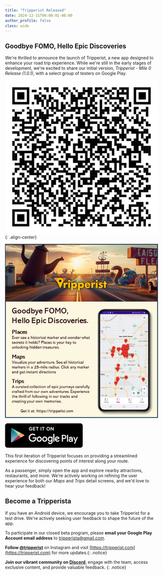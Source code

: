 ```yaml
---
title: "Tripperist Released"
date: 2024-12-31T00:00:01-08:00
author_profile: false
class: wide
---
```



## Goodbye FOMO, Hello Epic Discoveries
We're thrilled to announce the launch of Tripperist, a new app designed to enhance your road trip experience. While we're still in the early stages of development, we're excited to share our initial version, *Tripperist - Mile 0 Release (1.0.1)*, with a select group of testers on Google Play.

[![Join Our Test Group](/assets/images/tripperist/QRCodeTestMail.png)](https://play.google.com/store/apps/details?id=com.tripperist.tripperistapp&utm_source=website&pcampaignid=badge){: .align-center} 

![Tripperist Level-Up Your Road Trip.](/assets/images/posts/TripperistPromo.png)

[![Get it on Google Play Store](/assets/images/en_badge_web_generic.png)](https://play.google.com/store/apps/details?id=com.tripperist.tripperistapp&utm_source=website&pcampaignid=badge)

This first iteration of Tripperist focuses on providing a streamlined experience for discovering points of interest along your route.

As a passenger, simply open the app and explore nearby attractions, restaurants, and more. We're actively working on refining the user experience for both our *Maps* and *Trips* detail screens, and we'd love to hear your feedback!

## Become a Tripperista
If you have an Android device, we encourage you to take Tripperist for a test drive. We're actively seeking user feedback to shape the future of the app. 

To participate in our closed beta program, please **email your Google Play Account email address** to [tripperista@gmail.com](mailto:tripperista@gmail.com?subject=Please%20Add%20Me%20To%20The%20Test%20Group&body=My%20Google%20Account%20Is:).

**Follow [@tripperist](https://instagram.com/tripperist)** on Instagram and visit [https://tripperist.com](https://tripperist.com) for more updates.{: .notice}

**Join our vibrant community on [Discord](https://bit.ly/3yuxsZU)**, engage with the team, access exclusive content, and provide valuable feedback.
{: .notice}